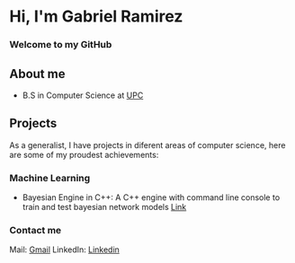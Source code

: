 # Hi, I'm Gabriel Ramirez
### Welcome to my GitHub

## About me
- B.S in Computer Science at [UPC] 

## Projects 
As a generalist, I have projects in diferent areas of computer science, here are some of my proudest achievements:

### Machine Learning

- Bayesian Engine in C++: A C++ engine with command line console to train and test bayesian network models [Link][Bayesian]

### Contact me
Mail:
[Gmail][Mail]
LinkedIn:
[Linkedin]




[UPC]: https://www.upc.edu.pe
[Mail]: mailto:gaesrare@gmail.com
[Linkedin]: https://www.linkedin.com/in/justsomecode/

[Bayesian]: https://github.com/GaEsRaRe/BayesianEngineCPP/

